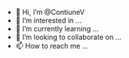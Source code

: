 - 👋 Hi, I’m @ContiuneV
- 👀 I’m interested in ...
- 🌱 I’m currently learning ...
- 💞️ I’m looking to collaborate on ...
- 📫 How to reach me ...

<!---
ContiuneV/ContiuneV is a ✨ special ✨ repository because its `README.md` (this file) appears on your GitHub profile.
You can click the Preview link to take a look at your changes.
--->
